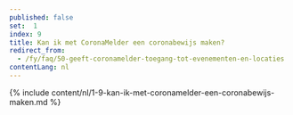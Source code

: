 ```yaml
---
published: false
set:  1
index: 9
title: Kan ik met CoronaMelder een coronabewijs maken?
redirect_from: 
  - /fy/faq/50-geeft-coronamelder-toegang-tot-evenementen-en-locaties
contentLang: nl
---
```

{% include content/nl/1-9-kan-ik-met-coronamelder-een-coronabewijs-maken.md %}
